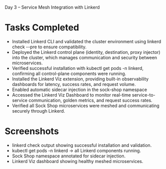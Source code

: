 Day 3 – Service Mesh Integration with Linkerd

# Tasks Completed
  - Installed Linkerd CLI and validated the cluster environment using linkerd check --pre to ensure compatibility.
  - Deployed the Linkerd control plane (identity, destination, proxy injector) into the cluster, which manages communication and security between microservices.
  - Verified successful installation with kubectl get pods -n linkerd, confirming all control-plane components were running.
  - Installed the Linkerd Viz extension, providing built-in observability dashboards for latency, success rates, and request volume.
  - Enabled automatic sidecar injection in the sock-shop namespace
  - Accessed the Linkerd Viz Dashboard to monitor real-time service-to-service communication, golden metrics, and request success rates.
  - Verified all Sock Shop microservices were meshed and communicating securely through Linkerd.

# Screenshots
  - linkerd check output showing successful installation and validation.
  - kubectl get pods -n linkerd → all Linkerd components running.
  - Sock Shop namespace annotated for sidecar injection.
  - Linkerd Viz dashboard showing healthy meshed microservices.
